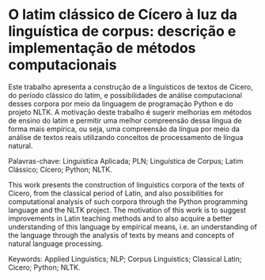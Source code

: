 # O latim clássico de Cícero à luz da linguística de corpus: descrição e implementação de métodos computacionais

Este trabalho apresenta a construção de a linguísticos de textos de Cícero, do período clássico do latim, e possibilidades de análise computacional desses corpora por meio da linguagem de programação Python e do projeto NLTK. A motivação deste trabalho é sugerir melhorias em métodos de ensino do latim e permitir uma melhor compreensão dessa língua de forma mais empírica, ou seja, uma compreensão da língua por meio da análise de textos reais utilizando conceitos de processamento de língua natural.

Palavras-chave: Linguística Aplicada; PLN; Linguística de Corpus; Latim Clássico; Cícero; Python; NLTK.

This work presents the construction of linguistics corpora of the texts of Cicero, from the classical period of Latin, and also possibilities for computational analysis of such corpora through the Python programming language and the NLTK project. The motivation of this work is to suggest improvements in Latin teaching methods and to also acquire a better understanding of this language by empirical means, i.e. an understanding of the language through the analysis of texts by means and concepts of natural language processing.

Keywords: Applied Linguistics; NLP; Corpus Linguistics; Classical Latin; Cicero; Python; NLTK.
